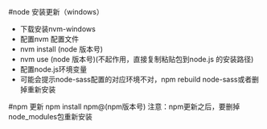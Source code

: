 #node 安装更新（windows）

- 下载安装nvm-windows
- 配置nvm 配置文件
- nvm install (node 版本号)
- nvm use (node 版本号)(不起作用，直接复制粘贴包到node.js 的安装路径)
- 配置node.js环境变量
- 可能会提示node-sass配置的对应环境不对，npm rebuild node-sass或者删掉重新安装

#npm 更新
npm install npm@(npm版本号)
注意：npm更新之后，要删掉node_modules包重新安装